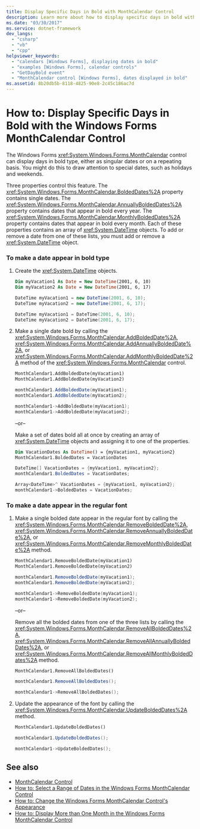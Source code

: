 ```yaml
---
title: Display Specific Days in Bold with MonthCalendar Control
description: Learn more about how to display specific days in bold with the Windows Forms MonthCalendar control. 
ms.date: "03/30/2017"
ms.service: dotnet-framework
dev_langs: 
  - "csharp"
  - "vb"
  - "cpp"
helpviewer_keywords: 
  - "calendars [Windows Forms], displaying dates in bold"
  - "examples [Windows Forms], calendar controls"
  - "GetDayBold event"
  - "MonthCalendar control [Windows Forms], dates displayed in bold"
ms.assetid: 8b20db5b-8118-4825-90e8-2c45c186ac7d
---
```

# How to: Display Specific Days in Bold with the Windows Forms MonthCalendar Control

The Windows Forms <xref:System.Windows.Forms.MonthCalendar> control can display days in bold type, either as singular dates or on a repeating basis. You might do this to draw attention to special dates, such as holidays and weekends.  
  
Three properties control this feature. The <xref:System.Windows.Forms.MonthCalendar.BoldedDates%2A> property contains single dates. The <xref:System.Windows.Forms.MonthCalendar.AnnuallyBoldedDates%2A> property contains dates that appear in bold every year. The <xref:System.Windows.Forms.MonthCalendar.MonthlyBoldedDates%2A> property contains dates that appear in bold every month. Each of these properties contains an array of <xref:System.DateTime> objects. To add or remove a date from one of these lists, you must add or remove a <xref:System.DateTime> object.  
  
### To make a date appear in bold type  
  
1. Create the <xref:System.DateTime> objects.  
  
    ```vb  
    Dim myVacation1 As Date = New DateTime(2001, 6, 10)  
    Dim myVacation2 As Date = New DateTime(2001, 6, 17)  
    ```  
  
    ```csharp  
    DateTime myVacation1 = new DateTime(2001, 6, 10);  
    DateTime myVacation2 = new DateTime(2001, 6, 17);  
    ```  
  
    ```cpp  
    DateTime myVacation1 = DateTime(2001, 6, 10);  
    DateTime myVacation2 = DateTime(2001, 6, 17);  
    ```  
  
2. Make a single date bold by calling the <xref:System.Windows.Forms.MonthCalendar.AddBoldedDate%2A>, <xref:System.Windows.Forms.MonthCalendar.AddAnnuallyBoldedDate%2A>, or <xref:System.Windows.Forms.MonthCalendar.AddMonthlyBoldedDate%2A> method of the <xref:System.Windows.Forms.MonthCalendar> control.  
  
    ```vb  
    MonthCalendar1.AddBoldedDate(myVacation1)  
    MonthCalendar1.AddBoldedDate(myVacation2)  
    ```  
  
    ```csharp  
    monthCalendar1.AddBoldedDate(myVacation1);  
    monthCalendar1.AddBoldedDate(myVacation2);  
    ```  
  
    ```cpp  
    monthCalendar1->AddBoldedDate(myVacation1);  
    monthCalendar1->AddBoldedDate(myVacation2);  
    ```  
  
     –or–  
  
     Make a set of dates bold all at once by creating an array of <xref:System.DateTime> objects and assigning it to one of the properties.  
  
    ```vb  
    Dim VacationDates As DateTime() = {myVacation1, myVacation2}  
    MonthCalendar1.BoldedDates = VacationDates  
    ```  
  
    ```csharp  
    DateTime[] VacationDates = {myVacation1, myVacation2};  
    monthCalendar1.BoldedDates = VacationDates;  
    ```  
  
    ```cpp  
    Array<DateTime>^ VacationDates = {myVacation1, myVacation2};  
    monthCalendar1->BoldedDates = VacationDates;  
    ```  
  
### To make a date appear in the regular font  
  
1. Make a single bolded date appear in the regular font by calling the <xref:System.Windows.Forms.MonthCalendar.RemoveBoldedDate%2A>, <xref:System.Windows.Forms.MonthCalendar.RemoveAnnuallyBoldedDate%2A>, or <xref:System.Windows.Forms.MonthCalendar.RemoveMonthlyBoldedDate%2A> method.  
  
    ```vb  
    MonthCalendar1.RemoveBoldedDate(myVacation1)  
    MonthCalendar1.RemoveBoldedDate(myVacation2)  
    ```  
  
    ```csharp  
    monthCalendar1.RemoveBoldedDate(myVacation1);  
    monthCalendar1.RemoveBoldedDate(myVacation2);  
    ```  
  
    ```cpp  
    monthCalendar1->RemoveBoldedDate(myVacation1);  
    monthCalendar1->RemoveBoldedDate(myVacation2);  
    ```  
  
     –or–  
  
     Remove all the bolded dates from one of the three lists by calling the <xref:System.Windows.Forms.MonthCalendar.RemoveAllBoldedDates%2A>, <xref:System.Windows.Forms.MonthCalendar.RemoveAllAnnuallyBoldedDates%2A>, or <xref:System.Windows.Forms.MonthCalendar.RemoveAllMonthlyBoldedDates%2A> method.  
  
    ```vb  
    MonthCalendar1.RemoveAllBoldedDates()  
    ```  
  
    ```csharp  
    monthCalendar1.RemoveAllBoldedDates();  
    ```  
  
    ```cpp  
    monthCalendar1->RemoveAllBoldedDates();  
    ```  
  
2. Update the appearance of the font by calling the <xref:System.Windows.Forms.MonthCalendar.UpdateBoldedDates%2A> method.  
  
    ```vb  
    MonthCalendar1.UpdateBoldedDates()  
    ```  
  
    ```csharp  
    monthCalendar1.UpdateBoldedDates();  
    ```  
  
    ```cpp  
    monthCalendar1->UpdateBoldedDates();  
    ```  
  
## See also

- [MonthCalendar Control](monthcalendar-control-windows-forms.md)
- [How to: Select a Range of Dates in the Windows Forms MonthCalendar Control](how-to-select-a-range-of-dates-in-the-windows-forms-monthcalendar-control.md)
- [How to: Change the Windows Forms MonthCalendar Control's Appearance](how-to-change-monthcalendar-control-appearance.md)
- [How to: Display More than One Month in the Windows Forms MonthCalendar Control](display-more-than-one-month-wf-monthcalendar-control.md)
